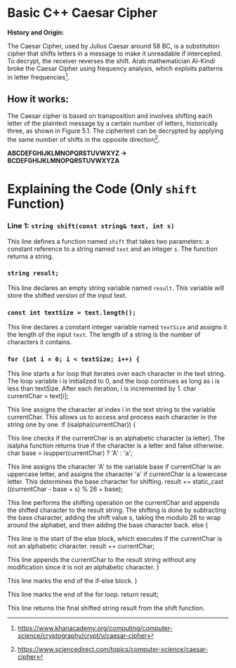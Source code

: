 # Basic C++ Caesar Cipher
**History and Origin:**

The Caesar Cipher, used by Julius Caesar around 58 BC, is a substitution cipher that shifts letters in a message to make it unreadable if intercepted. To decrypt, the receiver reverses the shift. Arab mathematician Al-Kindi broke the Caesar Cipher using frequency analysis, which exploits patterns in letter frequencies[^1].
## How it works:
The Caesar cipher is based on transposition and involves shifting each letter of the plaintext message by a certain number of letters, historically three, as shown in Figure 5.1. The ciphertext can be decrypted by applying the same number of shifts in the opposite direction[^2].

**ABCDEFGHIJKLMNOPQRSTUVWXYZ → BCDEFGHIJKLMNOPQRSTUVWXYZA**
# 	Explaining the Code (Only `shift` Function)
### **Line 1:** `string shift(const string& text, int s)`
This line defines a function named `shift` that takes two parameters: a constant reference to a string named `text` and an integer `s`. The function returns a string.


### `string result;`

This line declares an empty string variable named `result`. This variable will store the shifted version of the input text.

### `const int textSize = text.length();`

This line declares a constant integer variable named `textSize` and assigns it the length of the input `text`. The length of a string is the number of characters it contains.

### `for (int i = 0; i < textSize; i++) {`

This line starts a for loop that iterates over each character in the text string. The loop variable i is initialized to 0, and the loop continues as long as i is less than textSize. After each iteration, i is incremented by 1.
char currentChar = text[i];

This line assigns the character at index i in the text string to the variable currentChar. This allows us to access and process each character in the string one by one.
if (isalpha(currentChar)) {

This line checks if the currentChar is an alphabetic character (a letter). The isalpha function returns true if the character is a letter and false otherwise.
char base = isupper(currentChar) ? 'A' : 'a';

This line assigns the character 'A' to the variable base if currentChar is an uppercase letter, and assigns the character 'a' if currentChar is a lowercase letter. This determines the base character for shifting.
result += static_cast <char> ((currentChar - base + s) % 26 + base);

This line performs the shifting operation on the currentChar and appends the shifted character to the result string. The shifting is done by subtracting the base character, adding the shift value s, taking the modulo 26 to wrap around the alphabet, and then adding the base character back.
else {

This line is the start of the else block, which executes if the currentChar is not an alphabetic character.
result += currentChar;

This line appends the currentChar to the result string without any modification since it is not an alphabetic character.
}

This line marks the end of the if-else block.
}

This line marks the end of the for loop.
return result;

This line returns the final shifted string result from the shift function.



[^1]: https://www.khanacademy.org/computing/computer-science/cryptography/crypt/v/caesar-cipher
[^2]: https://www.sciencedirect.com/topics/computer-science/caesar-cipher
